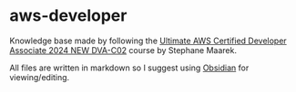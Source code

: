 # aws-developer

Knowledge base made by following the [Ultimate AWS Certified Developer Associate 2024 NEW DVA-C02](https://www.udemy.com/course/aws-certified-developer-associate-dva-c01) course by Stephane Maarek.

All files are written in markdown so I suggest using [Obsidian](https://obsidian.md/) for viewing/editing.
